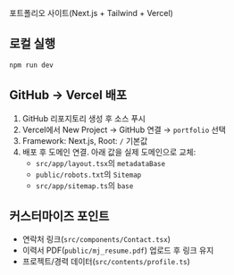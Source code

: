 포트폴리오 사이트(Next.js + Tailwind + Vercel)

## 로컬 실행

```bash
npm run dev
```

## GitHub → Vercel 배포

1. GitHub 리포지토리 생성 후 소스 푸시
2. Vercel에서 New Project → GitHub 연결 → `portfolio` 선택
3. Framework: Next.js, Root: `/` 기본값
4. 배포 후 도메인 연결. 아래 값을 실제 도메인으로 교체:
   - `src/app/layout.tsx`의 `metadataBase`
   - `public/robots.txt`의 `Sitemap`
   - `src/app/sitemap.ts`의 `base`

## 커스터마이즈 포인트
- 연락처 링크(`src/components/Contact.tsx`)
- 이력서 PDF(`public/mj_resume.pdf`) 업로드 후 링크 유지
- 프로젝트/경력 데이터(`src/contents/profile.ts`)
